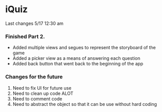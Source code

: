 # iQuiz

Last changes 5/17 12:30 am

### Finished Part 2.
- Added multiple views and segues to represent the storyboard of the game
- Added a picker view as a means of answering each question
- Added back button that went back to the beginning of the app


### Changes for the future
1. Need to fix UI for future use
2. Need to clean up code ALOT
3. Need to comment code 
4. Need to abstract the object so that it can be use without hard coding